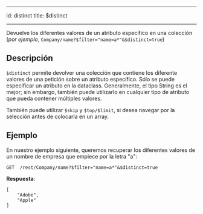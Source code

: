 - - -
id: distinct title: $distinct
- - -


Devuelve los diferentes valores de un atributo específico en una colección (*por ejemplo*, `Company/name?$filter="name=a*"&$distinct=true`)


## Descripción

`$distinct` permite devolver una colección que contiene los diferente valores de una petición sobre un atributo específico. Sólo se puede especificar un atributo en la dataclass. Generalmente, el tipo String es el mejor; sin embargo, también puede utilizarlo en cualquier tipo de atributo que pueda contener múltiples valores.

También puede utilizar `$skip` y `$top/$limit`, si desea navegar por la selección antes de colocarla en un array.

## Ejemplo
En nuestro ejemplo siguiente, queremos recuperar los diferentes valores de un nombre de empresa que empiece por la letra "a":

 `GET  /rest/Company/name?$filter="name=a*"&$distinct=true`

**Respuesta**:

````
[
    "Adobe",
    "Apple"
]
````

